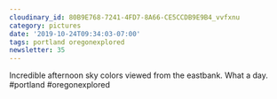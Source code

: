 ```yaml
---
cloudinary_id: 80B9E768-7241-4FD7-8A66-CE5CCDB9E9B4_vvfxnu
category: pictures
date: '2019-10-24T09:34:03-07:00'
tags: portland oregonexplored
newsletter: 35
---
```


Incredible afternoon sky colors viewed from the eastbank. What a day. #portland #oregonexplored
